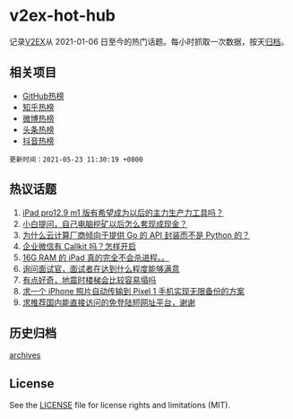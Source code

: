 # v2ex-hot-hub

 记录[V2EX](https://www.v2ex.com/)从 2021-01-06 日至今的热门话题。每小时抓取一次数据，按天[归档](archives)。
 
 ## 相关项目

- [GitHub热榜](https://github.com/lonnyzhang423/github-hot-hub)
- [知乎热榜](https://github.com/lonnyzhang423/zhihu-hot-hub)
- [微博热榜](https://github.com/lonnyzhang423/weibo-hot-hub)
- [头条热榜](https://github.com/lonnyzhang423/toutiao-hot-hub)
- [抖音热榜](https://github.com/lonnyzhang423/douyin-hot-hub)


 `更新时间：2021-05-23 11:30:19 +0800`

## 热议话题

1. [iPad pro12.9 m1 版有希望成为以后的主力生产力工具吗？](https://www.v2ex.com/t/778512)
1. [小白提问，自己电脑挖矿以后怎么套现成现金？](https://www.v2ex.com/t/778608)
1. [为什么云计算厂商倾向于提供 Go 的 API 封装而不是 Python 的？](https://www.v2ex.com/t/778518)
1. [企业微信有 Callkit 吗？怎样开启](https://www.v2ex.com/t/778555)
1. [16G RAM 的 iPad 真的完全不会杀进程。。](https://www.v2ex.com/t/778598)
1. [询问面试官，面试者在达到什么程度能够满意](https://www.v2ex.com/t/778529)
1. [有点好奇，地震时楼梯会比较容易塌吗](https://www.v2ex.com/t/778539)
1. [求一个 iPhone 照片自动传输到 Pixel 1 手机实现无限备份的方案](https://www.v2ex.com/t/778567)
1. [求推荐国内能直接访问的免登陆短网址平台，谢谢](https://www.v2ex.com/t/778538)

## 历史归档

[archives](archives)

## License

See the [LICENSE](LICENSE) file for license rights and limitations (MIT).
